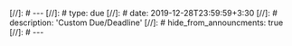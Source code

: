 [//]: # ---
[//]: # type: due
[//]: # date: 2019-12-28T23:59:59+3:30
[//]: # description: 'Custom Due/Deadline'
[//]: # hide_from_announcments: true
[//]: # ---
